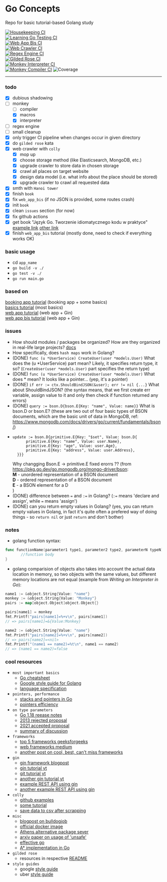 # Go Concepts
Repo for basic tutorial-based Golang study  

[![Housekeeping CI](https://github.com/MKaczkow/go_concepts/actions/workflows/housekeeping-ci.yml/badge.svg)](https://github.com/MKaczkow/go_concepts/actions/workflows/housekeeping-ci.yml)  
[![Learning Go Testing CI](https://github.com/MKaczkow/go_concepts/actions/workflows/learning-go-testing-ci.yml/badge.svg)](https://github.com/MKaczkow/go_concepts/actions/workflows/learning-go-testing-ci.yml)  
[![Web App Bis CI](https://github.com/MKaczkow/go_concepts/actions/workflows/web-app-bis-ci.yml/badge.svg)](https://github.com/MKaczkow/go_concepts/actions/workflows/web-app-bis-ci.yml)  
[![Web Crawler CI](https://github.com/MKaczkow/go_concepts/actions/workflows/web-crawler-ci.yml/badge.svg)](https://github.com/MKaczkow/go_concepts/actions/workflows/web-crawler-ci.yml)  
[![Regex Engine CI](https://github.com/MKaczkow/go_concepts/actions/workflows/regex-engine-ci.yml/badge.svg)](https://github.com/MKaczkow/go_concepts/actions/workflows/regex-engine-ci.yml)  
[![Gilded Rose CI](https://github.com/MKaczkow/go_concepts/actions/workflows/gilded-rose-ci.yml/badge.svg)](https://github.com/MKaczkow/go_concepts/actions/workflows/gilded-rose-ci.yml)  
[![Monkey Interpreter CI](https://github.com/MKaczkow/go_concepts/actions/workflows/monkey-interpreter-ci.yml/badge.svg)](https://github.com/MKaczkow/go_concepts/actions/workflows/monkey-interpreter-ci.yml)  
[![Monkey Compiler CI](https://github.com/MKaczkow/go_concepts/actions/workflows/monkey-compiler-ci.yml/badge.svg)](https://github.com/MKaczkow/go_concepts/actions/workflows/monkey-compiler-ci.yml)
![Coverage](https://img.shields.io/badge/Coverage-78.3%25-brightgreen)

---

### todo
- [x] dubious shadowing
- [ ] monkey
	- [ ] compiler
	- [x] macros
	- [x] interpreter
- [ ] regex engine
- [ ] small cleanup
- [x] only trigger CI pipeline when changes occur in given directory
- [x] do `gilded rose` kata
- [x] web crawler with `colly`
  - [x] mop up
  - [x] choose storage method (like Elasticsearch, MongoDB, etc.)
  - [x] upgrade crawler to store data in chosen storage
  - [x] crawl all places on target website
  - [x] design data model (i.e. what info about the place should be stored)
  - [x] upgrade crawler to crawl all requested data
- [x] smth with `Hanoi tower`
- [x] finish `book`
- [x] fix `web_app_bis` (if no JSON is provided, some routes crash)
- [x] init `book`
- [x] clean `issues` section (for now)
- [x] fix github actions
- [x] get book "Język Go. Tworzenie idiomatycznego kodu w praktyce" [example link](https://ulubionykiosk.pl/wydawnictwo/jezyk-go-tworzenie-idiomatycznego-kodu-w-praktyce?gclid=CjwKCAiAyp-sBhBSEiwAWWzTnidWyVtzQT6rU82MAzZSNY6u-Vx3KuyetmuLR5GSGNId6kPF5nr_IxoCv5AQAvD_BwE) [other link](https://helion.pl/ksiazki/jezyk-go-tworzenie-idiomatycznego-kodu-w-praktyce-jon-bodner,jegotw.htm#format/e)
- [x] finish `web_app_bis` tutorial (mostly done, need to check if everything works OK)  

### basic usage
* cd `app_name`
* `go build -v ./`
* `go test -v ./`
* `go run main.go`

### based on
[booking app tutorial](https://www.youtube.com/watch?v=yyUHQIec83I&t=3693s&ab_channel=TechWorldwithNana) (booking app + some basics)  
[basics tutorial](https://www.youtube.com/watch?v=YS4e4q9oBaU&ab_channel=freeCodeCamp.org) (most basics)  
[web app tutorial](https://www.youtube.com/watch?v=LOn1GUsjOF4&ab_channel=DavidAlsh) (web app + Gin)  
[web app bis tutorial](https://www.youtube.com/watch?v=vDIAwtGU9LE&ab_channel=DevProblems) (web app + Gin)

### issues
* How should modules / packages be organized? How are they organized in real-life large projects? [docs](https://golang.org/doc/code.html#Organization)
* How specifically, does `hash maps` work in Golang? 
* (DONE) `func (u *UserService) CreateUser(user *models.User)` What does the (u *UserService) part mean? Likely, it specifies return type, it so? (`CreateUser(user *models.User)` part specifies the return type)
* (DONE) `func (u *UserService) CreateUser(user *models.User)` What does * mean? It looks like a pointer... (yep, it's a pointer)
* (DONE) `if err := ctx.ShouldBindJSON(&user); err != nil {...}` What about ShouldBindJSON? (the syntax means, that we first create err variable, assign value to it and only then check if function returned any errors)
* (DONE) `query := bson.D{bson.E{Key: "name", Value: name}}` What is bson.D or bson.E? (these are two out of four basic types of BSON documents, which are the basic unit of data in MongoDB, ref: https://www.mongodb.com/docs/drivers/go/current/fundamentals/bson/)
* ```
  update := bson.D{primitive.E{Key: "$set", Value: bson.D{
		primitive.E{Key: "name", Value: user.Name}, 
		primitive.E{Key: "age", Value: user.Age}, 
		primitive.E{Key: "address", Value: user.Address},
	}}}
    ```
    Why changging Bson.E -> primitive.E fixed erorrs ?? (from https://pkg.go.dev/go.mongodb.org/mongo-driver/bson:  
	**M** - unordered representation of a BSON document  
	**D** - ordered representation of a BSON document  
	**E** - a BSON element for a D  
	)
* (DONE) difference between `=` and `:=` in Golang? (`:=` means 'declare and assign', while `=` means 'assign')
* (DONE) can you return empty values in Golang? (yes, you can return empty values in Golang, in fact it's quite often a prefered way of doing things - so `return nil` or just `return` and don't bother)

### notes
* golang function syntax:  
```go
func functionName(parameter1 type1, parameter2 type2, parameterN typeN) returnType {
	   //function body
}
```
* golang comparision of objects also takes into account the actual data location in memory, so two objects with the same values, but different memory locations are not equal (example from *Writing an Interpreter in Go*):
```go
name1 := &object.String{Value: "name"}
monkey := &object.String{Value: "Monkey"}
pairs := map[object.Object]object.Object{}

pairs[name1] = monkey
fmt.Printf("pairs[name1]=%+v\n", pairs[name1])
// => pairs[name1]=&{Value:Monkey}

name2 := &object.String{Value: "name"}
fmt.Printf("pairs[name2]=%+v\n", pairs[name2])
// => pairs[name2]=<nil>
fmt.Printf("(name1 == name2)=%t\n", name1 == name2)
// => (name1 == name2)=false
```

### cool resources
* `most important basics`
	* [Go cheatsheet](https://devhints.io/go)
	* [Google style guide for Golang](https://google.github.io/styleguide/go/)
	* [language specification](https://go.dev/ref/spec)
* `pointers, performance`
	* [stacks and pointers in Go](https://www.ardanlabs.com/blog/2017/05/language-mechanics-on-stacks-and-pointers.html)
	* [pointers efficiency](https://segment.com/blog/allocation-efficiency-in-high-performance-go-services/)
* `on type parameters`
	* [Go 1.18 reease notes](https://tip.golang.org/doc/go1.18)
	* [2013 rejected proposal](https://go.googlesource.com/proposal/+/master/design/15292/2013-12-type-params.md)
	* [2021 accepted proposal](https://go.googlesource.com/proposal/+/refs/heads/master/design/43651-type-parameters.md)
	* [summary of discussion](https://docs.google.com/document/d/1vrAy9gMpMoS3uaVphB32uVXX4pi-HnNjkMEgyAHX4N4/view#heading=h.q325c8t1k569)
* `frameworks`
	* [top 5 frameworks geeksforgeeks](https://www.geeksforgeeks.org/top-5-golang-frameworks-in-2020/)
	* [web frameworks medium](https://medium.com/@livajorge7/exploring-the-best-golang-web-frameworks-a-comprehensive-guide-to-building-web-applications-with-daa3ae52b15c)
	* [another post on cool, best, can't miss frameworks](https://www.bacancytechnology.com/blog/golang-web-frameworks)
* `gin`
	* [gin framework blogpost](https://www.tabnine.com/blog/golang-gin/)
	* [gin tutorial yt](https://www.youtube.com/playlist?list=PL3eAkoh7fypr8zrkiygiY1e9osoqjoV9w)
	* [git tutorial yt](https://www.youtube.com/watch?v=vDIAwtGU9LE&ab_channel=DevProblems)
	* [another gin tutorial yt](https://www.youtube.com/watch?v=LOn1GUsjOF4&ab_channel=DavidAlsh)
	* [example REST API using gin](https://github.com/restuwahyu13/go-rest-api)
	* [another example REST API using gin](https://github.com/gothinkster/golang-gin-realworld-example-app)
* `colly`
	* [github examples](https://github.com/gocolly/colly/tree/master/_examples)
	* [some tutorial](https://dev.to/claudbytes/build-a-web-scraper-with-go-3jod)
	* [save data to csv after scrapping](https://webscraping.ai/faq/colly/how-do-i-save-the-scraped-data-to-a-file-using-colly)
* `misc`
	* [blogpost on bulldogjob](https://bulldogjob.pl/readme/pisz-w-jezyku-go-jak-senior)
	* [official docker image](https://hub.docker.com/_/golang)
	* [Athens alternative package sever](https://docs.gomods.io/)
	* [arxiv paper on usage of 'unsafe'](https://arxiv.org/pdf/2006.09973.pdf)
	* [effective go](https://go.dev/doc/effective_go) 
	* [A* implementation in Go](https://gist.github.com/egonelbre/10578266)
* `gilded rose`
	* resources in respective [README](./gilded_rose/README.md)
* `style guides`
	* google [style guide](https://google.github.io/styleguide/go/)
 	* uber [style guide](https://github.com/uber-go/guide/blob/master/style.md)
	
